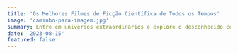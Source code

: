 ```yaml
---
title: 'Os Melhores Filmes de Ficção Científica de Todos os Tempos'
image: 'caminho-para-imagem.jpg'
summary: Entre em universos extraordinários e explore o desconhecido com esta lista dos melhores filmes de ficção científica já produzidos.
date: '2023-08-15'
featured: false
---
```

